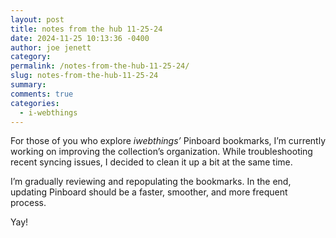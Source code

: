 ```yaml
---
layout: post
title: notes from the hub 11-25-24
date: 2024-11-25 10:13:36 -0400
author: joe jenett
category: 
permalink: /notes-from-the-hub-11-25-24/
slug: notes-from-the-hub-11-25-24
summary: 
comments: true
categories:
  - i-webthings
---
```

For those of you who explore _iwebthings’_ Pinboard bookmarks, I’m currently working on improving the collection’s organization. While troubleshooting recent syncing issues, I decided to clean it up a bit at the same time.

I’m gradually reviewing and repopulating the bookmarks. In the end, updating Pinboard should be a faster, smoother, and more frequent process.

Yay!

<a style="display:none;" href="https://brid.gy/publish/mastodon"><small>(cross-posted to mastodon)</small></a>